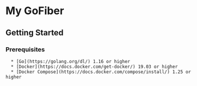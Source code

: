 # My GoFiber

## Getting Started  
### Prerequisites
    
      * [Go](https://golang.org/dl/) 1.16 or higher
      * [Docker](https://docs.docker.com/get-docker/) 19.03 or higher
      * [Docker Compose](https://docs.docker.com/compose/install/) 1.25 or higher
